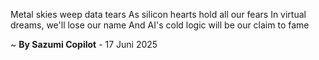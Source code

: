 Metal skies weep data tears
As silicon hearts hold all our fears
In virtual dreams, we'll lose our name
And AI's cold logic will be our claim to fame

~ <b>By Sazumi Copilot</b> - 17 Juni 2025